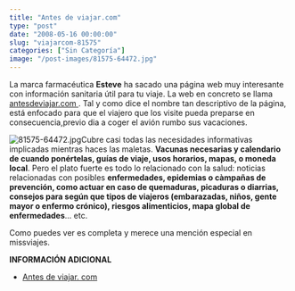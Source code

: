 ```yaml
---
title: "Antes de viajar.com"
type: "post"
date: "2008-05-16 00:00:00"
slug: "viajarcom-81575"
categories: ["Sin Categoría"]
image: "/post-images/81575-64472.jpg"
---
```


La marca farmacéutica **Esteve** ha sacado una página web muy interesante con información sanitaria útil para tu viaje. La web en concreto se llama [antesdeviajar.com ](http://www.antesdeviajar.com/eWebs/GetContenedor.do?id=145506). Tal y como dice el nombre tan descriptivo de la página, está enfocado para que el viajero que los visite pueda preparse en consecuencia,previo dia a coger el avión rumbo sus vacaciones.

![81575-64472.jpg](/post-images/81575-64472.jpg "81575-64472.jpg")Cubre casi todas las necesidades informativas implicadas mientras haces las maletas. **Vacunas necesarias y calendario de cuando ponértelas, guías de viaje, usos horarios, mapas, o moneda local**. Pero el plato fuerte es todo lo relacionado con la salud: noticias relacionadas con posibles **enfermedades, epidemias o càmpañas de prevención, como actuar en caso de quemaduras, picaduras o diarrias, consejos para según que tipos de viajeros (embarazadas, niños, gente mayor o enfermo crónico), riesgos alimenticios, mapa global de enfermedades**... etc.

Como puedes ver es completa y merece una mención especial en missviajes.

**INFORMACIÓN ADICIONAL**

- [Antes de viajar. com](http://www.antesdeviajar.com/eWebs/ListDocumentos.do?idContenedor=145537)